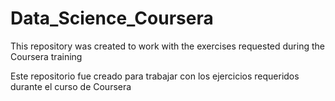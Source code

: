 # Data_Science_Coursera
This repository was created to work with the exercises requested during the Coursera training

Este repositorio fue creado para trabajar con los ejercicios requeridos durante el curso de Coursera
